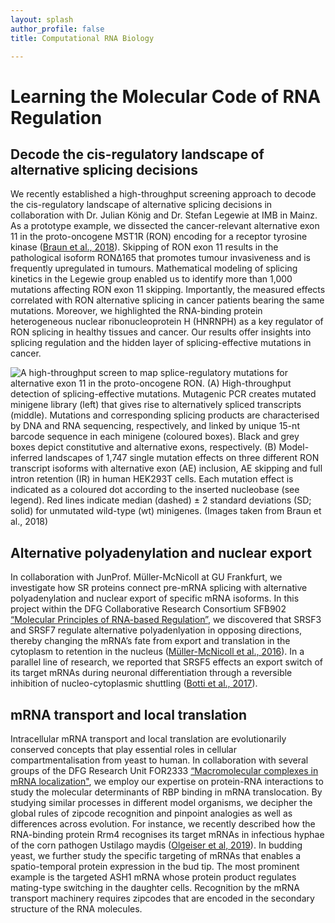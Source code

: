 ```yaml
---
layout: splash
author_profile: false
title: Computational RNA Biology

---
```



# Learning the Molecular Code of RNA Regulation

## Decode the cis-regulatory landscape of alternative splicing decisions 
We recently established a high-throughput screening approach to decode the cis-regulatory landscape of alternative splicing decisions in collaboration with Dr. Julian König and Dr. Stefan Legewie at IMB in Mainz. As a prototype example, we dissected the cancer-relevant alternative exon 11 in the proto-oncogene MST1R (RON) encoding for a receptor tyrosine kinase ([Braun et al., 2018](https://www.nature.com/articles/s41467-018-05748-7)). Skipping of RON exon 11 results in the pathological isoform RON∆165 that promotes tumour invasiveness and is frequently upregulated in tumours. Mathematical modeling of splicing kinetics in the Legewie group enabled us to identify more than 1,000 mutations affecting RON exon 11 skipping. Importantly, the measured effects correlated with RON alternative splicing in cancer patients bearing the same mutations. Moreover, we highlighted the RNA-binding protein heterogeneous nuclear ribonucleoprotein H (HNRNPH) as a key regulator of RON splicing in healthy tissues and cancer. Our results offer insights into splicing regulation and the hidden layer of splicing-effective mutations in cancer.

![A high-throughput screen to map splice-regulatory mutations for alternative exon 11 in the proto-oncogene RON. (A) High-throughput detection of splicing-effective mutations. Mutagenic PCR creates mutated minigene library (left) that gives rise to alternatively spliced transcripts (middle). Mutations and corresponding splicing products are characterised by DNA and RNA sequencing, respectively, and linked by unique 15-nt barcode sequence in each minigene (coloured boxes). Black and grey boxes depict constitutive and alternative exons, respectively. (B) Model-inferred landscapes of 1,747 single mutation effects on three different RON transcript isoforms with alternative exon (AE) inclusion, AE skipping and full intron retention (IR) in human HEK293T cells. Each mutation effect is indicated as a coloured dot according to the inserted nucleobase (see legend). Red lines indicate median (dashed) ± 2 standard deviations (SD; solid) for unmutated wild-type (wt) minigenes. (Images taken from Braun et al., 2018)]("/assets/images/Figure2_RON_mutagenesis.png")


## Alternative polyadenylation and nuclear export 
In collaboration with JunProf. Müller-McNicoll at GU Frankfurt, we investigate how SR proteins connect pre-mRNA splicing with alternative polyadenylation and nuclear export of specific mRNA isoforms. In this project within the DFG Collaborative Research Consortium SFB902 [“Molecular Principles of RNA-based Regulation”](http://www.sfb902.de/home), we discovered that SRSF3 and SRSF7 regulate alternative polyadenlyation in opposing directions, thereby changing the mRNA’s fate from export and translation in the cytoplasm to retention in the nucleus ([Müller-McNicoll et al., 2016](http://genesdev.cshlp.org/content/30/5/553.long)). In a parallel line of research, we reported that SRSF5 effects an export switch of its target mRNAs during neuronal differentiation through a reversible inhibition of nucleo-cytoplasmic shuttling ([Botti et al., 2017](https://rupress.org/jcb/article-lookup/doi/10.1083/jcb.201610051)).

## mRNA transport and local translation 
Intracellular mRNA transport and local translation are evolutionarily conserved concepts that play essential roles in cellular compartmentalisation from yeast to human. In collaboration with several groups of the DFG Research Unit FOR2333 [“Macromolecular complexes in mRNA localization"](https://for2333.de/), we employ our expertise on protein-RNA interactions to study the molecular determinants of RBP binding in mRNA translocation. By studying similar processes in different model organisms, we decipher the global rules of zipcode recognition and pinpoint analogies as well as differences across evolution. For instance, we recently described how the RNA-binding protein Rrm4 recognises its target mRNAs in infectious hyphae of the corn pathogen Ustilago maydis ([Olgeiser et al, 2019](https://www.embopress.org/doi/full/10.15252/embr.201846588)). In budding yeast, we further study the specific targeting of mRNAs that enables a spatio-temporal protein expression in the bud tip. The most prominent example is the targeted ASH1 mRNA whose protein product regulates mating-type switching in the daughter cells. Recognition by the mRNA transport machinery requires zipcodes that are encoded in the secondary structure of the RNA molecules.
